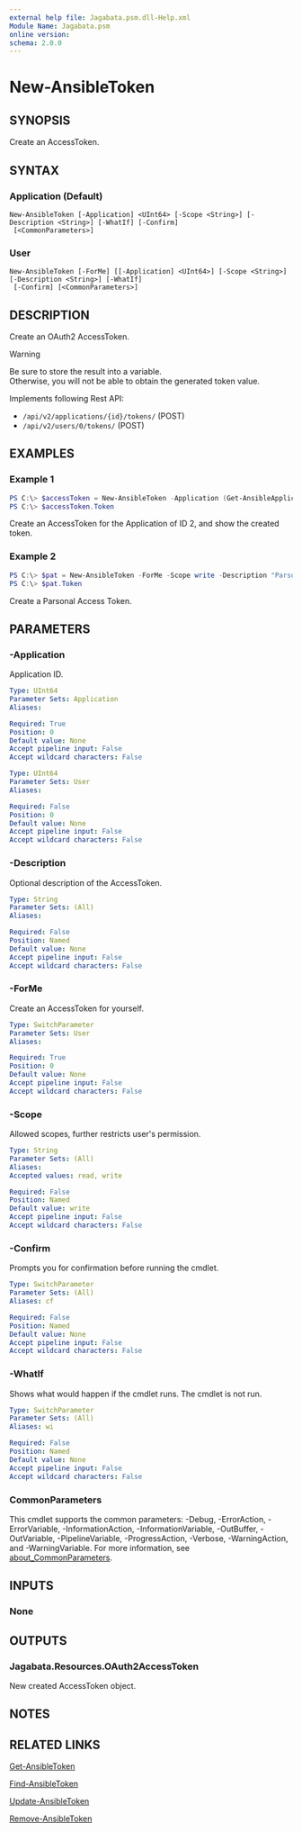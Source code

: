 ```yaml
---
external help file: Jagabata.psm.dll-Help.xml
Module Name: Jagabata.psm
online version:
schema: 2.0.0
---
```


# New-AnsibleToken

## SYNOPSIS
Create an AccessToken.

## SYNTAX

### Application (Default)
```
New-AnsibleToken [-Application] <UInt64> [-Scope <String>] [-Description <String>] [-WhatIf] [-Confirm]
 [<CommonParameters>]
```

### User
```
New-AnsibleToken [-ForMe] [[-Application] <UInt64>] [-Scope <String>] [-Description <String>] [-WhatIf]
 [-Confirm] [<CommonParameters>]
```

## DESCRIPTION
Create an OAuth2 AccessToken.

> [!WARNING]  
> Be sure to store the result into a variable.  
> Otherwise, you will not be able to obtain the generated token value.

Implements following Rest API:  
- `/api/v2/applications/{id}/tokens/` (POST)  
- `/api/v2/users/0/tokens/` (POST)

## EXAMPLES

### Example 1
```powershell
PS C:\> $accessToken = New-AnsibleToken -Application (Get-AnsibleApplication -Id 2) -Scope write
PS C:\> $accessToken.Token
```

Create an AccessToken for the Application of ID 2, and show the created token.

### Example 2
```powershell
PS C:\> $pat = New-AnsibleToken -ForMe -Scope write -Description "Parsonal Access Token"
PS C:\> $pat.Token
```

Create a Parsonal Access Token.

## PARAMETERS

### -Application
Application ID.

```yaml
Type: UInt64
Parameter Sets: Application
Aliases:

Required: True
Position: 0
Default value: None
Accept pipeline input: False
Accept wildcard characters: False
```

```yaml
Type: UInt64
Parameter Sets: User
Aliases:

Required: False
Position: 0
Default value: None
Accept pipeline input: False
Accept wildcard characters: False
```

### -Description
Optional description of the AccessToken.

```yaml
Type: String
Parameter Sets: (All)
Aliases:

Required: False
Position: Named
Default value: None
Accept pipeline input: False
Accept wildcard characters: False
```

### -ForMe
Create an AccessToken for yourself.

```yaml
Type: SwitchParameter
Parameter Sets: User
Aliases:

Required: True
Position: 0
Default value: None
Accept pipeline input: False
Accept wildcard characters: False
```

### -Scope
Allowed scopes, further restricts user's permission.

```yaml
Type: String
Parameter Sets: (All)
Aliases:
Accepted values: read, write

Required: False
Position: Named
Default value: write
Accept pipeline input: False
Accept wildcard characters: False
```

### -Confirm
Prompts you for confirmation before running the cmdlet.

```yaml
Type: SwitchParameter
Parameter Sets: (All)
Aliases: cf

Required: False
Position: Named
Default value: None
Accept pipeline input: False
Accept wildcard characters: False
```

### -WhatIf
Shows what would happen if the cmdlet runs.
The cmdlet is not run.

```yaml
Type: SwitchParameter
Parameter Sets: (All)
Aliases: wi

Required: False
Position: Named
Default value: None
Accept pipeline input: False
Accept wildcard characters: False
```

### CommonParameters
This cmdlet supports the common parameters: -Debug, -ErrorAction, -ErrorVariable, -InformationAction, -InformationVariable, -OutBuffer, -OutVariable, -PipelineVariable, -ProgressAction, -Verbose, -WarningAction, and -WarningVariable. For more information, see [about_CommonParameters](http://go.microsoft.com/fwlink/?LinkID=113216).

## INPUTS

### None
## OUTPUTS

### Jagabata.Resources.OAuth2AccessToken
New created AccessToken object.

## NOTES

## RELATED LINKS

[Get-AnsibleToken](Get-AnsibleToken.md)

[Find-AnsibleToken](Find-AnsibleToken.md)

[Update-AnsibleToken](Update-AnsibleToken.md)

[Remove-AnsibleToken](Remove-AnsibleToken.md)
